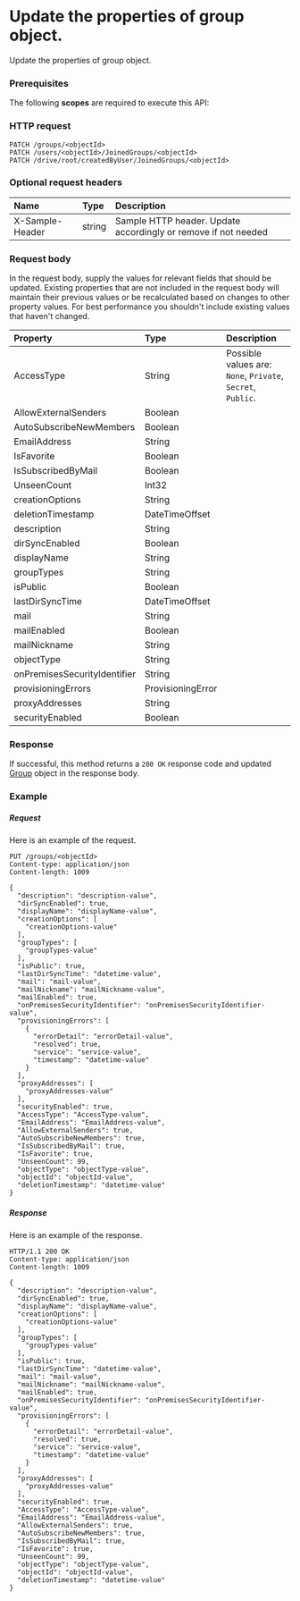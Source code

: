 # Update the properties of group object.

Update the properties of group object.
### Prerequisites
The following **scopes** are required to execute this API: 
### HTTP request
<!-- { "blockType": "ignored" } -->
```http
PATCH /groups/<objectId>
PATCH /users/<objectId>/JoinedGroups/<objectId>
PATCH /drive/root/createdByUser/JoinedGroups/<objectId>
```
### Optional request headers
| Name       | Type | Description|
|:-----------|:------|:----------|
| X-Sample-Header  | string  | Sample HTTP header. Update accordingly or remove if not needed|

### Request body
In the request body, supply the values for relevant fields that should be updated. Existing properties that are not included in the request body will maintain their previous values or be recalculated based on changes to other property values. For best performance you shouldn't include existing values that haven't changed.

| Property	   | Type	|Description|
|:---------------|:--------|:----------|
|AccessType|String| Possible values are: `None`, `Private`, `Secret`, `Public`.|
|AllowExternalSenders|Boolean||
|AutoSubscribeNewMembers|Boolean||
|EmailAddress|String||
|IsFavorite|Boolean||
|IsSubscribedByMail|Boolean||
|UnseenCount|Int32||
|creationOptions|String||
|deletionTimestamp|DateTimeOffset||
|description|String||
|dirSyncEnabled|Boolean||
|displayName|String||
|groupTypes|String||
|isPublic|Boolean||
|lastDirSyncTime|DateTimeOffset||
|mail|String||
|mailEnabled|Boolean||
|mailNickname|String||
|objectType|String||
|onPremisesSecurityIdentifier|String||
|provisioningErrors|ProvisioningError||
|proxyAddresses|String||
|securityEnabled|Boolean||

### Response
If successful, this method returns a `200 OK` response code and updated [Group](../resources/group.md) object in the response body.
### Example
##### Request
Here is an example of the request.
<!-- {
  "blockType": "request",
  "name": "update_group"
}-->
```http
PUT /groups/<objectId>
Content-type: application/json
Content-length: 1009

{
  "description": "description-value",
  "dirSyncEnabled": true,
  "displayName": "displayName-value",
  "creationOptions": [
    "creationOptions-value"
  ],
  "groupTypes": [
    "groupTypes-value"
  ],
  "isPublic": true,
  "lastDirSyncTime": "datetime-value",
  "mail": "mail-value",
  "mailNickname": "mailNickname-value",
  "mailEnabled": true,
  "onPremisesSecurityIdentifier": "onPremisesSecurityIdentifier-value",
  "provisioningErrors": [
    {
      "errorDetail": "errorDetail-value",
      "resolved": true,
      "service": "service-value",
      "timestamp": "datetime-value"
    }
  ],
  "proxyAddresses": [
    "proxyAddresses-value"
  ],
  "securityEnabled": true,
  "AccessType": "AccessType-value",
  "EmailAddress": "EmailAddress-value",
  "AllowExternalSenders": true,
  "AutoSubscribeNewMembers": true,
  "IsSubscribedByMail": true,
  "IsFavorite": true,
  "UnseenCount": 99,
  "objectType": "objectType-value",
  "objectId": "objectId-value",
  "deletionTimestamp": "datetime-value"
}
```
##### Response
Here is an example of the response.
<!-- {
  "blockType": "response",
  "truncated": false,
  "@odata.type": "microsoft.graph.group"
} -->
```http
HTTP/1.1 200 OK
Content-type: application/json
Content-length: 1009

{
  "description": "description-value",
  "dirSyncEnabled": true,
  "displayName": "displayName-value",
  "creationOptions": [
    "creationOptions-value"
  ],
  "groupTypes": [
    "groupTypes-value"
  ],
  "isPublic": true,
  "lastDirSyncTime": "datetime-value",
  "mail": "mail-value",
  "mailNickname": "mailNickname-value",
  "mailEnabled": true,
  "onPremisesSecurityIdentifier": "onPremisesSecurityIdentifier-value",
  "provisioningErrors": [
    {
      "errorDetail": "errorDetail-value",
      "resolved": true,
      "service": "service-value",
      "timestamp": "datetime-value"
    }
  ],
  "proxyAddresses": [
    "proxyAddresses-value"
  ],
  "securityEnabled": true,
  "AccessType": "AccessType-value",
  "EmailAddress": "EmailAddress-value",
  "AllowExternalSenders": true,
  "AutoSubscribeNewMembers": true,
  "IsSubscribedByMail": true,
  "IsFavorite": true,
  "UnseenCount": 99,
  "objectType": "objectType-value",
  "objectId": "objectId-value",
  "deletionTimestamp": "datetime-value"
}
```

<!-- uuid: f7f793e0-30ff-4705-8e1e-8ae5362c8f56
2015-10-19 08:55:35 UTC -->
<!-- {
  "type": "#page.annotation",
  "description": "Update the properties of group object.",
  "keywords": "",
  "section": "documentation",
  "tocPath": ""
}-->
